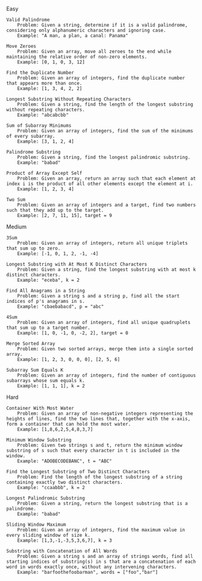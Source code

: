
Easy

    Valid Palindrome
        Problem: Given a string, determine if it is a valid palindrome, considering only alphanumeric characters and ignoring case.
        Example: "A man, a plan, a canal: Panama"

    Move Zeroes
        Problem: Given an array, move all zeroes to the end while maintaining the relative order of non-zero elements.
        Example: [0, 1, 0, 3, 12]

    Find the Duplicate Number
        Problem: Given an array of integers, find the duplicate number that appears more than once.
        Example: [1, 3, 4, 2, 2]

    Longest Substring Without Repeating Characters
        Problem: Given a string, find the length of the longest substring without repeating characters.
        Example: "abcabcbb"

    Sum of Subarray Minimums
        Problem: Given an array of integers, find the sum of the minimums of every subarray.
        Example: [3, 1, 2, 4]

    Palindrome Substring
        Problem: Given a string, find the longest palindromic substring.
        Example: "babad"

    Product of Array Except Self
        Problem: Given an array, return an array such that each element at index i is the product of all other elements except the element at i.
        Example: [1, 2, 3, 4]
        
    Two Sum
        Problem: Given an array of integers and a target, find two numbers such that they add up to the target.
        Example: [2, 7, 11, 15], target = 9

Medium

    3Sum
        Problem: Given an array of integers, return all unique triplets that sum up to zero.
        Example: [-1, 0, 1, 2, -1, -4]

    Longest Substring with At Most K Distinct Characters
        Problem: Given a string, find the longest substring with at most k distinct characters.
        Example: "eceba", k = 2

    Find All Anagrams in a String
        Problem: Given a string s and a string p, find all the start indices of p's anagrams in s.
        Example: "cbaebabacd", p = "abc"

    4Sum
        Problem: Given an array of integers, find all unique quadruplets that sum up to a target number.
        Example: [1, 0, -1, 0, -2, 2], target = 0

    Merge Sorted Array
        Problem: Given two sorted arrays, merge them into a single sorted array.
        Example: [1, 2, 3, 0, 0, 0], [2, 5, 6]

    Subarray Sum Equals K
        Problem: Given an array of integers, find the number of contiguous subarrays whose sum equals k.
        Example: [1, 1, 1], k = 2

Hard

    Container With Most Water
        Problem: Given an array of non-negative integers representing the heights of lines, find the two lines that, together with the x-axis, form a container that can hold the most water.
        Example: [1,8,6,2,5,4,8,3,7]

    Minimum Window Substring
        Problem: Given two strings s and t, return the minimum window substring of s such that every character in t is included in the window.
        Example: "ADOBECODEBANC", t = "ABC"

    Find the Longest Substring of Two Distinct Characters
        Problem: Find the length of the longest substring of a string containing exactly two distinct characters.
        Example: "ccaabbb", k = 2

    Longest Palindromic Substring
        Problem: Given a string, return the longest substring that is a palindrome.
        Example: "babad"

    Sliding Window Maximum
        Problem: Given an array of integers, find the maximum value in every sliding window of size k.
        Example: [1,3,-1,-3,5,3,6,7], k = 3

    Substring with Concatenation of All Words
        Problem: Given a string s and an array of strings words, find all starting indices of substring(s) in s that are a concatenation of each word in words exactly once, without any intervening characters.
        Example: "barfoothefoobarman", words = ["foo","bar"]

